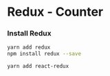 # Redux - Counter

### Install Redux
```bash
yarn add redux
npm install redux --save
```

```bash
yarn add react-redux
```